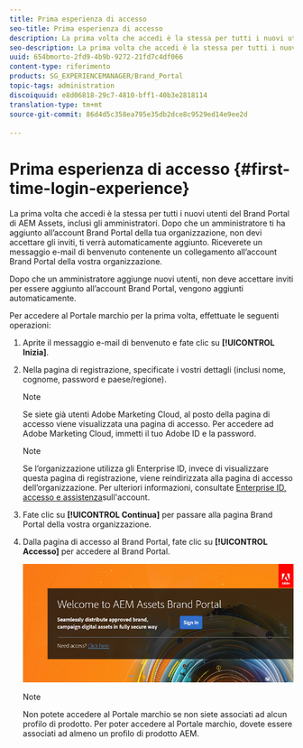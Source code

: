 ```yaml
---
title: Prima esperienza di accesso
seo-title: Prima esperienza di accesso
description: La prima volta che accedi è la stessa per tutti i nuovi utenti del Brand Portal di AEM Assets, inclusi gli amministratori. Dopo che un amministratore ti ha aggiunto all’account Brand Portal della tua organizzazione, non devi accettare gli inviti, ti verrà automaticamente aggiunto. Riceverete un messaggio e-mail di benvenuto contenente un collegamento all’account Brand Portal della vostra organizzazione.
seo-description: La prima volta che accedi è la stessa per tutti i nuovi utenti del Brand Portal di AEM Assets, inclusi gli amministratori. Dopo che un amministratore ti ha aggiunto all’account Brand Portal della tua organizzazione, non devi accettare gli inviti, ti verrà automaticamente aggiunto. Riceverete un messaggio e-mail di benvenuto contenente un collegamento all’account Brand Portal della vostra organizzazione.
uuid: 654bmorto-2fd9-4b9b-9272-21fd7c4df066
content-type: riferimento
products: SG_EXPERIENCEMANAGER/Brand_Portal
topic-tags: administration
discoiquuid: e8d06818-29c7-4810-bff1-40b3e2818114
translation-type: tm+mt
source-git-commit: 86d4d5c358ea795e35db2dce8c9529ed14e9ee2d

---
```



# Prima esperienza di accesso {#first-time-login-experience}

La prima volta che accedi è la stessa per tutti i nuovi utenti del Brand Portal di AEM Assets, inclusi gli amministratori. Dopo che un amministratore ti ha aggiunto all’account Brand Portal della tua organizzazione, non devi accettare gli inviti, ti verrà automaticamente aggiunto. Riceverete un messaggio e-mail di benvenuto contenente un collegamento all’account Brand Portal della vostra organizzazione.

Dopo che un amministratore aggiunge nuovi utenti, non deve accettare inviti per essere aggiunto all’account Brand Portal, vengono aggiunti automaticamente.

Per accedere al Portale marchio per la prima volta, effettuate le seguenti operazioni:

1. Aprite il messaggio e-mail di benvenuto e fate clic su **[!UICONTROL Inizia]**.

1. Nella pagina di registrazione, specificate i vostri dettagli (inclusi nome, cognome, password e paese/regione).
   >[!NOTE]
   >
   >Se siete già utenti Adobe Marketing Cloud, al posto della pagina di accesso viene visualizzata una pagina di accesso. Per accedere ad Adobe Marketing Cloud, immetti il tuo Adobe ID e la password.

   >[!NOTE]
   >
   >Se l’organizzazione utilizza gli Enterprise ID, invece di visualizzare questa pagina di registrazione, viene reindirizzata alla pagina di accesso dell’organizzazione. Per ulteriori informazioni, consultate [Enterprise ID, accesso e assistenza](https://helpx.adobe.com/in/enterprise/kb/enterprise-id-faq.html)sull'account.

1. Fate clic su **[!UICONTROL Continua]** per passare alla pagina Brand Portal della vostra organizzazione.
1. Dalla pagina di accesso al Brand Portal, fate clic su **[!UICONTROL Accesso]** per accedere al Brand Portal.

   ![Pagina Accesso a Brand Portal](assets/signin-onboarding.png)

   >[!NOTE]
   >
   >Non potete accedere al Portale marchio se non siete associati ad alcun profilo di prodotto. Per poter accedere al Portale marchio, dovete essere associati ad almeno un profilo di prodotto AEM.
